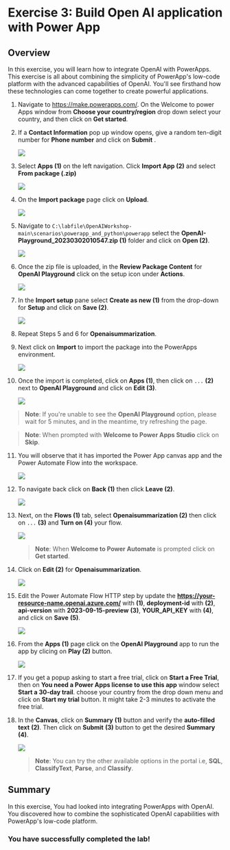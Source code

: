 # Exercise 3: Build Open AI application with Power App 

## Overview

In this exercise, you will learn how to integrate OpenAI with PowerApps. This exercise is all about combining the simplicity of PowerApp's low-code platform with the advanced capabilities of OpenAI. You'll see firsthand how these technologies can come together to create powerful applications.

1. Navigate to https://make.powerapps.com/. On the Welcome to power Apps window from **Choose your country/region** drop down select your country, and then click on **Get started**.
  
2. If a **Contact Information** pop up window opens, give a random ten-digit number for **Phone number** and click on **Submit** . 

   ![](./images/openai1.png)
    
3. Select **Apps (1)** on the left navigation. Click **Import App (2)** and select **From package (.zip)**

    ![](./images/import-powerapps.png)

4. On the **Import package** page click on **Upload**.

    ![](./images/upload-importpackage.png)

5. Navigate to `C:\labfile\OpenAIWorkshop-main\scenarios\powerapp_and_python\powerapp` select the **OpenAI-Playground_20230302010547.zip (1)** folder  and click on **Open (2)**.

     ![](./images/openai-play.png)

6. Once the zip file is uploaded, in the **Review Package Content** for **OpenAI Playground** click on the setup icon under **Actions**. 

     ![](./images/review-package-content.png)

7. In the **Import setup** pane select **Create as new (1)** from the drop-down for **Setup** and click on **Save (2)**.

      ![](./images/import-setup-1.png)

8.  Repeat Steps 5 and 6 for **Openaisummarization**.

9. Next click on **Import** to import the package into the PowerApps environment.  

   ![](./images/import-openai-package.png)

10. Once the import is completed, click on **Apps (1)**, then click on `...` **(2)** next to **OpenAI Playground** and click on **Edit (3)**.

      ![](./images/powerapps-apps-edit.png)

   >**Note**: If you're unable to see the **OpenAI Playground** option, please wait for 5 minutes, and in the meantime, try refreshing the page.

   >**Note**: When prompted with **Welcome to Power Apps Studio** click on **Skip**.

11. You will observe that it has imported the Power App canvas app and the Power Automate Flow into the workspace.

      ![](./images/powerapps-apps-view.png)

12. To navigate back click on **Back (1)** then click **Leave (2)**.

      ![](./images/powerapps-apps-exit.png)

13. Next, on the **Flows (1)** tab, select **Openaisummarization (2)** then click on `...` **(3)** and **Turn on (4)** your flow.

      ![](./images/flow-on.png)

    >**Note**: When **Welcome to Power Automate** is prompted click on **Get started**.

14. Click on **Edit (2)** for **Openaisummarization**.

      ![](./images/flow-edit.png)

15. Edit the Power Automate Flow HTTP step by update the **https://your-resource-name.openai.azure.com/** with **<inject key="OpenAIEndpoint" enableCopy="true"/>** **(1)**, **deployment-id** with **<inject key="openaimodulename" enableCopy="true"/>** **(2)**, **api-version** with **2023-09-15-preview** **(3)**, **YOUR_API_KEY** with **<inject key="OpenAIKey" enableCopy="true"/>** **(4)**, and click on **Save** **(5)**.

      ![](./images/update-values.png)
   
16. From the **Apps (1)** page click on the **OpenAI Playground** app to run the app by clicing on **Play (2)** button.

     ![](./images/canves-play.png)

17. If you get a popup asking to start a free trial, click on **Start a Free Trial**, then on **You need a Power Apps license to use this app** window select **Start a 30-day trail**. choose your country from the drop down menu and click on **Start my trial** button. It might take 2-3 minutes to activate the free trial. 

18. In the **Canvas**, click on **Summary** **(1)** button and verify the **auto-filled text** **(2)**. Then click on **Submit** **(3)** button to get the desired **Summary** **(4)**. 

     ![](./images/canves-output.png)

    > **Note**: You can try the other available options in the portal i.e, **SQL**, **ClassifyText**, **Parse**, and **Classify**.

    
## Summary

In this exercise, You had looked into integrating PowerApps with OpenAI. You discovered how to combine the sophisticated OpenAI capabilities with PowerApp's low-code platform. 

### You have successfully completed the lab!

